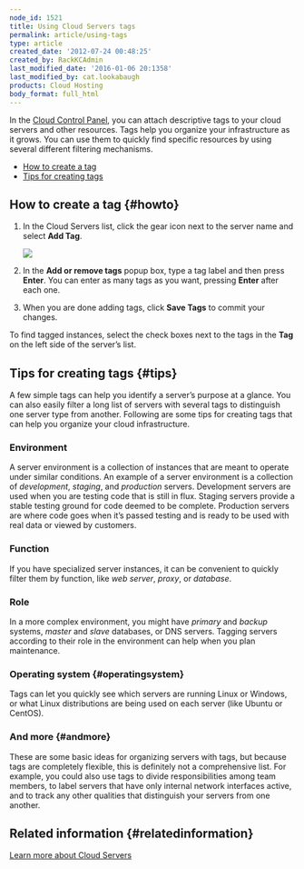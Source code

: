 ```yaml
---
node_id: 1521
title: Using Cloud Servers tags
permalink: article/using-tags
type: article
created_date: '2012-07-24 00:48:25'
created_by: RackKCAdmin
last_modified_date: '2016-01-06 20:1358'
last_modified_by: cat.lookabaugh
products: Cloud Hosting
body_format: full_html
---
```


In the [Cloud Control Panel](http://mycloud.rackspace.com), you can
attach descriptive tags to your cloud servers and other resources. Tags
help you organize your infrastructure as it grows. You can use them to
quickly find specific resources by using several different filtering
mechanisms.

-   [How to create a tag](#howto)
-   [Tips for creating tags](#tips)

How to create a tag {#howto}
-------------------

1.  In the Cloud Servers list, click the gear icon next to the server
    name and select **Add Tag**.

    ![](/knowledge_center/sites/default/files/field/image/Screen%20Shot%202015-01-12%20at%207.19.50%20AM.png)

2.  In the **Add or remove tags** popup box, type a tag label and then
    press **Enter**. You can enter as many tags as you want, pressing
    **Enter** after each one.
3.  When you are done adding tags, click **Save Tags** to commit your
    changes.

To find tagged instances, select the check boxes next to the tags in the
**Tag** on the left side of the server&rsquo;s list.

Tips for creating tags {#tips}
----------------------

A few simple tags can help you identify a server&rsquo;s purpose at a glance.
You can also easily filter a long list of servers with several tags to
distinguish one server type from another. Following are some tips for
creating tags that can help you organize your cloud infrastructure.

### Environment

A server environment is a collection of instances that are meant to
operate under similar conditions. An example of a server environment is
a collection of *development*, *staging*, and *production* servers.
Development servers are used when you are testing code that is still in
flux. Staging servers provide a stable testing ground for code deemed to
be complete. Production servers are where code goes when it&rsquo;s passed
testing and is ready to be used with real data or viewed by customers.

### Function

If you have specialized server instances, it can be convenient to
quickly filter them by function, like *web server*, *proxy*, or
*database*.

### Role

In a more complex environment, you might have *primary* and *backup*
systems, *master* and *slave* databases, or DNS servers. Tagging servers
according to their role in the environment can help when you plan
maintenance.

### Operating system {#operatingsystem}

Tags can let you quickly see which servers are running Linux or Windows,
or what Linux distributions are being used on each server (like Ubuntu
or CentOS).

### And more {#andmore}

These are some basic ideas for organizing servers with tags, but because
tags are completely flexible, this is definitely not a comprehensive
list. For example, you could also use tags to divide responsibilities
among team members, to label servers that have only internal network
interfaces active, and to track any other qualities that distinguish
your servers from one another.

Related information {#relatedinformation}
-------------------

[Learn more about Cloud
Servers](http://www.rackspace.com/knowledge_center/article/learn-more-about-cloud-servers)

